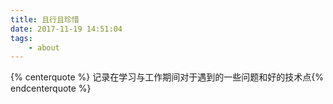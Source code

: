 ```yaml
---
title: 且行且珍惜
date: 2017-11-19 14:51:04
tags:
	- about
---
```




{% centerquote %} 记录在学习与工作期间对于遇到的一些问题和好的技术点{% endcenterquote %}



